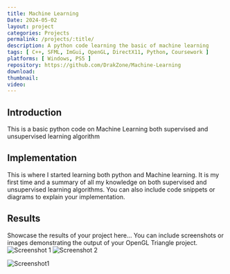 ```yaml
---
title: Machine Learning
Date: 2024-05-02
layout: project
categories: Projects
permalink: /projects/:title/
description: A python code learning the basic of machine learning
tags: [ C++, SFML, ImGui, OpenGL, DirectX11, Python, Coursework ]
platforms: [ Windows, PS5 ]
repository: https://github.com/DrakZone/Machine-Learning
download: 
thumbnail:
video:
---
```

## Introduction
This is a basic python code on Machine Learning both supervised and unsupervised learning algorithm

## Implementation
This is where I started learning both python and Machine learning. It is my first time and a summary of all my knowledge on both supervised and unsupervised learning algorithms.
You can also include code snippets or diagrams to explain your implementation.

## Results
Showcase the results of your project here...
You can include screenshots or images demonstrating the output of your OpenGL Triangle project.
<img src="image1.jpg" alt="Screenshot 1">
<img src="image2.jpg" alt="Screenshot 2">

![Screenshot1]()